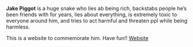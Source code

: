 **Jake Piggot** is a huge snake who lies ab being rich,
backstabs people he’s been friends with for years,
lies about everything, is extremely toxic to everyone around him,
and tries to act harmful and threaten ppl while being harmless.

This is a website to commemorate him. Have fun!!
<a href="https://jakepiggot.com">Website</a>

